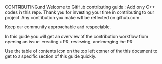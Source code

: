 CONTRIBUTING.md
Welcome to GitHub contributing guide : Add only C++ codes in this repo.
Thank you for investing your time in contributing to our project! Any contribution you make will be reflected on github.com .

Keep our community approachable and respectable.

In this guide you will get an overview of the contribution workflow from opening an issue, creating a PR, reviewing, and merging the PR.

Use the table of contents icon  on the top left corner of the this document to get to a specific section of this guide quickly.
